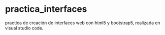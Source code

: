 # practica_interfaces
practica de creación de interfaces web con html5 y bootstrap5, realizada en visual studio code.
